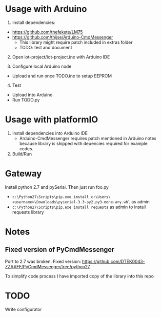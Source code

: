 # Usage with Arduino

1) Install dependencies:
 * https://github.com/thefekete/LM75
 * https://github.com/thijse/Arduino-CmdMessenger
   * This library might require patch included in extras folder
   * TODO: test and document

2) Open iot-project/iot-project.ino with Arduino IDE

3) Configure local Arduino node
 * Upload and run once TODO.ino to setup EEPROM

4) Test
 * Upload into Arduino
 * Run TODO.py

# Usage with platformIO
1) Install dependencies into Arduino IDE
   * Arduino-CmdMessenger requires patch mentioned in Arduino notes because library is shipped with depencies required for example codes.
2) Build/Run

# Gateway
Install python 2.7 and pySerial. Then just run foo.py

* `c:\Python27\Scripts\pip.exe install c:\Users\<username>\Downloads\pyserial-3.3-py2.py3-none-any.whl` as admin
* `c:\Python27\Scripts\pip.exe install requests` as admin to install requests library

# Notes
## Fixed version of PyCmdMessenger
Port to 2.7 was broken. Fixed version: https://github.com/DTEK0043-ZZAAFF/PyCmdMessenger/tree/python27

To simplify code process I have imported copy of the library into this repo

# TODO
Write configurator
